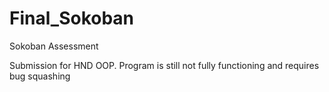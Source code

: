 # Final_Sokoban
Sokoban Assessment

Submission for HND OOP. Program is still not fully functioning and requires bug squashing
